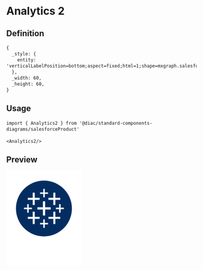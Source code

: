 # Analytics 2

## Definition

```
{
  _style: { 
    entity: 'verticalLabelPosition=bottom;aspect=fixed;html=1;shape=mxgraph.salesforce.analytics2;',
  },
  _width: 60,
  _height: 60,
}
```

## Usage

```
import { Analytics2 } from '@diac/standard-components-diagrams/salesforceProduct'

<Analytics2/>
```

## Preview

<img src="./analytics-2.png" width="200"/>

